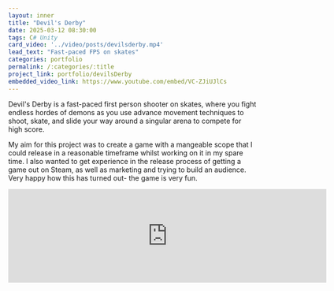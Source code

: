 ```yaml
---
layout: inner
title: "Devil's Derby"
date: 2025-03-12 08:30:00
tags: C# Unity
card_video: '../video/posts/devilsderby.mp4'
lead_text: "Fast-paced FPS on skates"
categories: portfolio
permalink: /:categories/:title
project_link: portfolio/devilsDerby
embedded_video_link: https://www.youtube.com/embed/VC-ZJiUJlCs
---
```


Devil's Derby is a fast-paced first person shooter on skates, where you fight endless hordes of demons as you use advance movement techniques to shoot, skate, and slide your way around a singular arena to compete for high score.

My aim for this project was to create a game with a mangeable scope that I could release in a reasonable timeframe whilst working on it in my spare time. I also wanted to get experience in the release process of getting a game out on Steam, as well as marketing and trying to build an audience. Very happy how this has turned out- the game is very fun.

<p style="text-align:center"><iframe src="https://store.steampowered.com/widget/3121580/" frameborder="0" width="646" height="190"></iframe></p>
